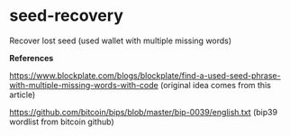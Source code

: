 # seed-recovery
Recover lost seed (used wallet with multiple missing words)



**References**

https://www.blockplate.com/blogs/blockplate/find-a-used-seed-phrase-with-multiple-missing-words-with-code (original idea comes from this article)

https://github.com/bitcoin/bips/blob/master/bip-0039/english.txt (bip39 wordlist from bitcoin github)
